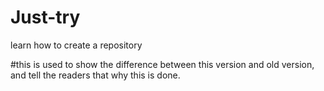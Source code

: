 # Just-try
learn how to create a repository

#this is used to show the difference between this version and old version, and tell the readers that why this is done.
